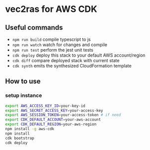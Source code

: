 # vec2ras for AWS CDK


## Useful commands

 * `npm run build`   compile typescript to js
 * `npm run watch`   watch for changes and compile
 * `npm run test`    perform the jest unit tests
 * `cdk deploy`      deploy this stack to your default AWS account/region
 * `cdk diff`        compare deployed stack with current state
 * `cdk synth`       emits the synthesized CloudFormation template


## How to use

### setup instance

```sh
export AWS_ACCESS_KEY_ID=your-key-id
export AWS_SECRET_ACCESS_KEY=your-access-key
export AWS_SESSION_TOKEN=your-access-token # if need
export CDK_DEFAULT_ACCOUNT=your-aws-account
export CDK_DEFAULT_REGION=your-aws-region
npm install -g aws-cdk
npm install
cdk bootstrap
cdk deploy
```